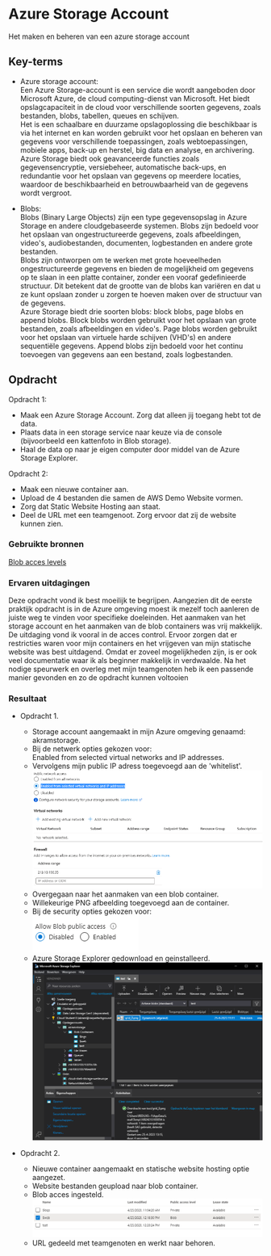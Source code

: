 # Azure Storage Account
Het maken en beheren van een azure storage account

## Key-terms
- Azure storage account:  
Een Azure Storage-account is een service die wordt aangeboden door Microsoft Azure, de cloud computing-dienst van Microsoft. Het biedt opslagcapaciteit in de cloud voor verschillende soorten gegevens, zoals bestanden, blobs, tabellen, queues en schijven.  
Het is een schaalbare en duurzame opslagoplossing die beschikbaar is via het internet en kan worden gebruikt voor het opslaan en beheren van gegevens voor verschillende toepassingen, zoals webtoepassingen, mobiele apps, back-up en herstel, big data en analyse, en archivering.  
Azure Storage biedt ook geavanceerde functies zoals gegevensencryptie, versiebeheer, automatische back-ups, en redundantie voor het opslaan van gegevens op meerdere locaties, waardoor de beschikbaarheid en betrouwbaarheid van de gegevens wordt vergroot.  

- Blobs:  
Blobs (Binary Large Objects) zijn een type gegevensopslag in Azure Storage en andere cloudgebaseerde systemen. Blobs zijn bedoeld voor het opslaan van ongestructureerde gegevens, zoals afbeeldingen, video's, audiobestanden, documenten, logbestanden en andere grote bestanden.  
Blobs zijn ontworpen om te werken met grote hoeveelheden ongestructureerde gegevens en bieden de mogelijkheid om gegevens op te slaan in een platte container, zonder een vooraf gedefinieerde structuur. Dit betekent dat de grootte van de blobs kan variëren en dat u ze kunt opslaan zonder u zorgen te hoeven maken over de structuur van de gegevens.  
Azure Storage biedt drie soorten blobs: block blobs, page blobs en append blobs. Block blobs worden gebruikt voor het opslaan van grote bestanden, zoals afbeeldingen en video's. Page blobs worden gebruikt voor het opslaan van virtuele harde schijven (VHD's) en andere sequentiële gegevens. Append blobs zijn bedoeld voor het continu toevoegen van gegevens aan een bestand, zoals logbestanden.

## Opdracht
Opdracht 1:
- Maak een Azure Storage Account. Zorg dat alleen jij toegang hebt tot de data.
- Plaats data in een storage service naar keuze via de console (bijvoorbeeld een
kattenfoto in Blob storage).
- Haal de data op naar je eigen computer door middel van de Azure Storage Explorer.  

Opdracht 2:
- Maak een nieuwe container aan.
- Upload de 4 bestanden die samen de AWS Demo Website vormen.
- Zorg dat Static Website Hosting aan staat.
- Deel de URL met een teamgenoot. Zorg ervoor dat zij de website kunnen zien.  

### Gebruikte bronnen
[Blob acces levels](https://learn.microsoft.com/en-us/azure/storage/blobs/anonymous-read-access-configure?tabs=portal)
### Ervaren uitdagingen
Deze opdracht vond ik best moeilijk te begrijpen. Aangezien dit de eerste praktijk opdracht is in de Azure omgeving moest ik mezelf toch aanleren de juiste weg te vinden voor specifieke doeleinden. Het aanmaken van het storage account en het aanmaken van de blob containers was vrij makkelijk. De uitdaging vond ik vooral in de acces control. Ervoor zorgen dat er restricties waren voor mijn containers en het vrijgeven van mijn statische website was best uitdagend. Omdat er zoveel mogelijkheden zijn, is er ook veel documentatie waar ik als beginner makkelijk in verdwaalde. Na het nodige speurwerk en overleg met mijn teamgenoten heb ik een passende manier gevonden en zo de opdracht kunnen voltooien
### Resultaat 

- Opdracht 1.
  - Storage account aangemaakt in mijn Azure omgeving genaamd: akramstorage.
  - Bij de netwerk opties gekozen voor:  
  Enabled from selected virtual networks and IP addresses.  
  - Vervolgens mijn public IP adress toegevoegd aan de 'whitelist'.
  ![IP-ACCES](/00_includes/week-4-img/AZ-05_IPacces.png)
  - Overgegaan naar het aanmaken van een blob container.
  - Willekeurige PNG afbeelding toegevoegd aan de container.
  - Bij de security opties gekozen voor:  
  ![Blob acces](/00_includes/week-4-img/AZ-05_blobAcces.png)
  - Azure Storage Explorer gedownload en geinstalleerd.
  ![AzureExplorer](/00_includes/week-4-img/AZ-05_Explorer.png)

- Opdracht 2.
  - Nieuwe container aangemaakt en statische website hosting optie aangezet.
  - Website bestanden geupload naar blob container.
  - Blob acces ingesteld.
  ![blobacces](/00_includes/week-4-img/AZ-05_blobacceses.png)
  - URL gedeeld met teamgenoten en werkt naar behoren.
